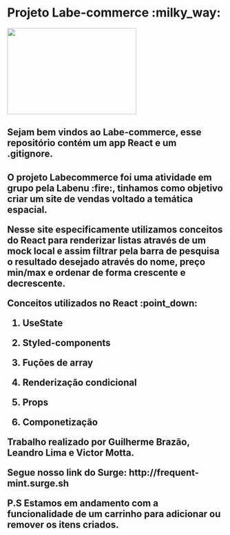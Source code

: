   <h1>Projeto Labe-commerce :milky_way:</h1>

  <img src="https://user-images.githubusercontent.com/102388553/180655798-85b05d72-54f0-4f56-8073-f9f31ab37f50.jpeg" width="300" height="200" >
  
  <h2>Sejam bem vindos ao Labe-commerce, esse repositório contém um app React e um .gitignore.<h2>

  <p> O projeto Labecommerce foi uma atividade em grupo pela Labenu :fire:, tinhamos como objetivo criar um site de vendas voltado a temática espacial.<p>
  <p> Nesse site especificamente utilizamos conceitos do React para renderizar listas através de um mock local e assim filtrar pela barra de pesquisa o resultado desejado através do nome, preço min/max e ordenar de forma crescente e decrescente.<p>
  
  <p> Conceitos utilizados no React :point_down:<p>
  
  1. UseState
  
  
  2. Styled-components
  
 
  3. Fuções de array 
  
  
  4. Renderização condicional
  
  
  5. Props
  
  
  6. Componetização
  

  <p> Trabalho realizado por Guilherme Brazão, Leandro Lima e Victor Motta.
  <p> Segue nosso link do Surge: http://frequent-mint.surge.sh<p>
  
  <p> P.S Estamos em andamento com a funcionalidade de um carrinho para adicionar ou remover os itens criados.<p>
